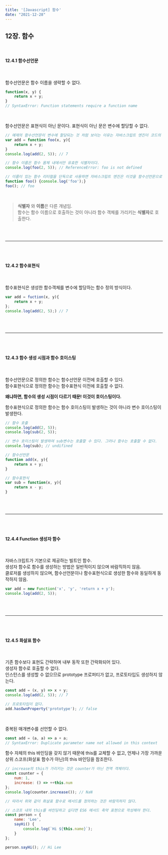 ```yaml
---
title: '[Javascript] 함수'
date: "2021-12-28"
---
```


## 12장. 함수
<br>

#### 12.4.1 함수선언문
<br>

함수선언문은 함수 이름을 생략할 수 없다.
```javascript
function(x, y) {
    return x + y;
} 
// SyntaxError: Function statements require a function name
```
<br>

함수선언문은 표현식이 아닌 문이다. 표현식이 아닌 문은 변수에 할당할 수 없다.

```javascript
// 예제의 함수선언문이 변수에 할당되는 것 처럼 보이는 이유는 자바스크립트 엔진이 코드의 문맥에 따라 해석을 달리하는 경우가 있기 때문인데 이 경우는 자바스크립트 엔진이 암묵적으로 add2라는 식별자를 생성했기 때문에 호출이 가능하다.
var add = function foo(x, y){
    return x + y;
}
console.log(add(2, 5)); // 7

// 함수 이름은 함수 몸체 내에서만 유효한 식별자이다.
console.log(foo(2, 5)); // ReferenceError: foo is not defined
```
```javascript
// 이름이 있는 함수 리터럴을 단독으로 사용하면 자바스크립트 엔진은 이것을 함수선언문으로 해석한다. 이 경우도 암묵적으로 foo라는 식별자를 생성했기 때문에 호출이 가능하다.
function foo() {console.log('foo');}
foo(); // foo
```
<br>

> **식별자** 와 **이름**은 다른 개념임.<br>
> 함수는 함수 이름으로 호출하는 것이 아니라 함수 객체를 가리키는 **식별자**로 호출한다.

<br>
<br>

- - - 

<br>
<br>

#### 12.4.2 함수표현식
<br>

함수표현식은 생성한 함수객체를 변수에 할당하는 함수 정의 방식이다.
```javascript
var add = fuction(x, y){
    return x + y;
};
console.log(add(2, 5);) // 7
``` 
<br>
<br>

- - - 

<br>
<br>

#### 12.4.3 함수 생성 시점과 함수 호이스팅
<br>

함수선언문으로 정의한 함수는 함수선언문 이전에 호출할 수 있다. <br>
함수표현식으로 정의한 함수는 함수표현식 이전에 호출할 수 없다. <br>

**왜냐하면, 함수의 생성 시점이 다르기 때문! 이것이 호이스팅이다.**

함수표현식으로 정의한 함수는 함수 호이스팅이 발생하는 것이 아니라 변수 호이스팅이 발생한다.

```javascript
// 함수 호출
console.log(add(2, 5));
console.log(sub(2, 5));

// 변수 호이스팅이 발생하여 sub변수는 호출할 수 있다. 그러나 함수는 호출할 수 없다.
console.log(sub); // undifined

// 함수선언문
function add(x, y){
    return x + y;
}

// 함수표현식
var sub = function(x, y){
    return x - y;
}
```
<br>
<br>

- - - 

<br>
<br>

#### 12.4.4 Function 생성자 함수
<br>

자바스크립트가 기본으로 제공하는 빌트인 함수. <br>
생성자 함수로 함수를 생성하는 방법은 일반적이지 않으며 바람직하지 않음. <br>
클로저를 생성하지 않으며, 함수선언문이나 함수표현식으로 생성한 함수와 동일하게 동작하지 않음.
```javascript
var add = new Function('x', 'y', 'return x + y');
console.log(add(2, 5));
```

<br>
<br>

- - - 

<br>
<br>

#### 12.4.5 화살표 함수
<br>

기존 함수보다 표현도 간략하며 내부 동작 또한 간락화되어 있다. <br>
생성자 함수로 호출할 수 없다. <br>
인스턴스를 생성할 수 없으므로 prototype 프로퍼티가 없고, 프로토타입도 생성하지 않는다.
```javascript
const add = (x, y) => x + y;
console.log(add(2, 5)); // 7

// 프로토타입이 없다.
add.hasOwnProperty('prototype'); // false
```
<br>

중복된 매개변수를 선언할 수 없다.
```javascript
const add = (a, a) => a + a; 
// SyntaxError: Duplicate parameter name not allowed in this context
```

함수 자체의 this 바인딩을 갖지 않기 때문에 this를 교체할 수 없고, 언제나 가장 가까운 상위 스코프(화살표 함수가 아닌)의 this 바인딩을 참조한다.
```javascript
// increase의 this가 가리키는 것은 counter가 아닌 전역 객체이다.
const counter = {
    num: 1,
    increase: () => ++this.num
};
console.log(counter.increase()); // NaN

// 따라서 위와 같이 화살표 함수로 메서드를 정의하는 것은 바람직하지 않다.

// 스코프 내의 this를 바인딩하고 싶다면 ES6 메서드 축약 표현으로 작성해야 한다.
const person = {
    name: 'Lee',
    sayHi() {
        console.log(`Hi ${this.name}`);
    }
};

person.sayHi(); // Hi Lee
```
